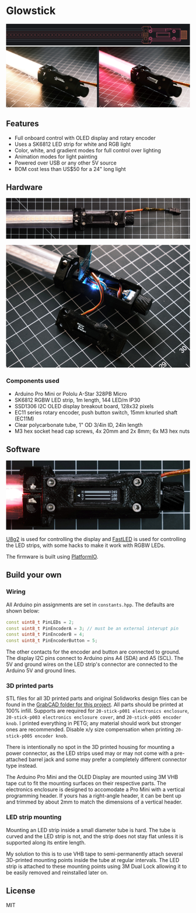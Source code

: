 # Glowstick

![](img/art-02.png)
![](img/DSCF6181-DSCF6184.jpg)

## Features
* Full onboard control with OLED display and rotary encoder
* Uses a SK6812 LED strip for white and RGB light
* Color, white, and gradient modes for full control over lighting
* Animation modes for light painting
* Powered over USB or any other 5V source
* BOM cost less than US$50 for a 24" long light

## Hardware
![](img/DSCF6163.jpg)

![](img/DSCF6129.jpg)

### Components used
* Arduino Pro Mini or Pololu A-Star 328PB Micro
* SK6812 RGBW LED strip, 1m length, 144 LED/m IP30
* SSD1306 I2C OLED display breakout board, 128x32 pixels
* EC11 series rotary encoder, push button switch, 15mm knurled shaft (EC11M)
* Clear polycarbonate tube, 1" OD 3/4in ID, 24in length
* M3 hex socket head cap screws, 4x 20mm and 2x 8mm; 6x M3 hex nuts

## Software

![](img/DSCF6175.jpg)

[U8g2](https://github.com/olikraus/u8g2) is used for controlling the display and [FastLED](https://github.com/FastLED/FastLED) is used for controlling the LED strips, with some hacks to make it work with RGBW LEDs.

The firmware is built using [PlatformIO](http://docs.platformio.org/en/latest/ide.html#platformio-ide).

## Build your own

### Wiring
All Arduino pin assignments are set in `constants.hpp`. The defaults are shown below:

```c++
const uint8_t PinLEDs = 2;
const uint8_t PinEncoderA = 3; // must be an external interupt pin
const uint8_t PinEncoderB = 4;
const uint8_t PinEncoderButton = 5;
```

The other contacts for the encoder and button are connected to ground. The display I2C pins connect to Arduino pins A4 (SDA) and A5 (SCL). The 5V and ground wires on the LED strip's connector are connected to the Arduino 5V and ground lines.

### 3D printed parts
STL files for all 3D printed parts and original Solidworks design files can be found in the [GrabCAD folder for this project](https://workbench.grabcad.com/workbench/projects/gcfMel1k3mHmgKFM-v4mYhzHF4UytLH0CcWSUiFCYhUIy2#/space/gcyOI77-vFgamuT2R-LxKiL_oJ_SbqqWW22Kso9QQ5grLW). All parts should be printed at 100% infill. Supports are required for `20-stick-p001 electronics enclosure`, `20-stick-p003 electronics enclosure cover`, and `20-stick-p005 encoder knob`. I printed everything in PETG; any material should work but stronger ones are recommended. Disable x/y size compensation when printing `20-stick-p005 encoder knob`.

There is intentionally no spot in the 3D printed housing for mounting a power connector, as the LED strips used may or may not come with a pre-attached barrel jack and some may prefer a completely different connector type instead.

The Arduino Pro Mini and the OLED Display are mounted using 3M VHB tape cut to fit the mounting surfaces on their respective parts. The electronics enclosure is designed to accomodate a Pro Mini with a vertical programming header. If yours has a right-angle header, it can be bent up and trimmed by about 2mm to match the dimensions of a vertical header.

### LED strip mounting
Mounting an LED strip inside a small diameter tube is hard. The tube is curved and the LED strip is not, and the strip does not stay flat unless it is supported along its entire length.

My solution to this is to use VHB tape to semi-permanently attach several 3D-printed mounting points inside the tube at regular intervals. The LED strip is attached to these mounting points using 3M Dual Lock allowing it to be easily removed and reinstalled later on.

## License
MIT
